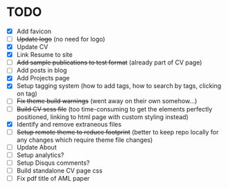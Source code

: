 # TODO

- [x] Add favicon
- [ ] ~~Update logo~~ (no need for logo)
- [x] Update CV
- [x] Link Resume to site
- [ ] ~~Add sample publications to test format~~ (already part of CV page)
- [ ] Add posts in blog
- [x] Add Projects page
- [x] Setup tagging system (how to add tags, how to search by tags, clicking on tag)
- [ ] ~~Fix theme build warnings~~ (went away on their own somehow...)
- [ ] ~~Build CV scss file~~ (too time-consuming to get the elements perfectly positioned, linking to html page with custom styling instead)
- [x] Identify and remove extraneous files
- [ ] ~~Setup remote theme to reduce footprint~~ (better to keep repo locally for any changes which require theme file changes)
- [ ] Update About
- [ ] Setup analytics?
- [ ] Setup Disqus comments?
- [ ] Build standalone CV page css
- [ ] Fix pdf title of AML paper
